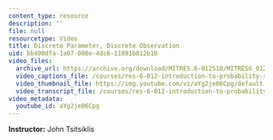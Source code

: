```yaml
---
content_type: resource
description: ''
file: null
resourcetype: Video
title: Discrete Parameter, Discrete Observation
uid: bb490dfa-1a07-088e-4dc6-11891b812b10
video_files:
  archive_url: https://archive.org/download/MITRES.6-012S18/MITRES6_012S18_L14-05_300k.mp4
  video_captions_file: /courses/res-6-012-introduction-to-probability-spring-2018/5fe494d778725dd4accd034f35a136c7_aYg2je06Cpg.vtt
  video_thumbnail_file: https://img.youtube.com/vi/aYg2je06Cpg/default.jpg
  video_transcript_file: /courses/res-6-012-introduction-to-probability-spring-2018/185bf86645b0148c53a7f3ce596839ab_aYg2je06Cpg.pdf
video_metadata:
  youtube_id: aYg2je06Cpg
---
```


**Instructor:** John Tsitsiklis